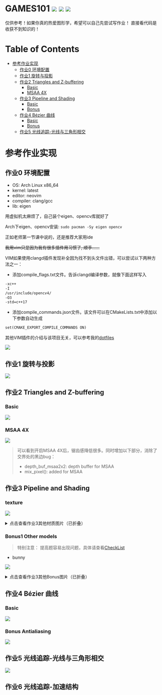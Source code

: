 # GAMES101 ![](doc/labels/图形学-GAMES101-blue.svg) ![](doc/labels/现代计算机图形学入门-闫令琪-orange.svg) ![](doc/labels/linux.svg)
仅供参考！如果你真的热爱图形学，希望可以自己先尝试写作业！
直接看代码是收获不到知识的！

Table of Contents
=================

* [参考作业实现](#参考作业实现)
   * [作业0 环境配置](#作业0-环境配置)
   * [作业1 旋转与投影](#作业1-旋转与投影)
   * [作业2 Triangles and Z-buffering](#作业2-triangles-and-z-buffering)
      * [Basic](#Basic)
      * [MSAA 4X](#msaa-4x)
   * [作业3 Pipeline and Shading](#作业3-pipeline-and-shading)
      * [Basic](#texture)
      * [Bonus](#bonus1-other-models)
   * [作业4 Bézier 曲线](#作业4-Bézier-曲线)
      * [Basic](#Basic-1)
      * [Bonus](#Bonus-Antialiasing)
   * [作业5 光线追踪-光线与三角形相交](#作业5-光线追踪-光线与三角形相交)

# 参考作业实现

## 作业0 环境配置
- OS: Arch Linux x86_64
- kernel: latest
- editor: neovim
- compiler: clang/gcc
- lib: eigen

用虚拟机太麻烦了，自己装个eigen、opencv库就好了

Arch下eigen、opencv安装: ```sudo pacman -Sy eigen opencv```

正如老师第一节课中说的，还是推荐大家用ide

~~我用vim只是因为我有很多插件用习惯了, 顺手......~~

VIM如果使用clangd插件发现补全因为找不到头文件出错，可以尝试以下两种方法之一：

- 添加compile_flags.txt文件。告诉clangd编译参数，就像下面这样写入

```txt
-xc++
-I
/usr/include/opencv4/
-O3
-std=c++17
```

- 添加compile_commands.json文件。该文件可以在CMakeLists.txt中添加以下参数自动生成

```txt
set(CMAKE_EXPORT_COMPILE_COMMANDS ON)
```

其他VIM插件的介绍与该项目无关，可以参考我的[dotfiles](https://github.com/horel/dotfiles/tree/master/.config/nvim)

![](./doc/images/Hw0.png)

## 作业1 旋转与投影

![](./doc/images/Hw1.png)

## 作业2 Triangles and Z-buffering

### Basic

![](./doc/images/Hw2_basic.png)

### MSAA 4X

![](./doc/images/Hw2_MSAA_4X.png)

> 可以看到开启MSAA 4X后，锯齿感降低很多。同时增加以下部分，消除了交界处的黑边bug：
>
> - depth_buf_msaa2x2: depth buffer for MSAA
> - mix_pixel(): added for MSAA

## 作业3 Pipeline and Shading

### texture

![](doc/images/Hw3_texture.png)

<details>
    <summary>点击查看作业3其他材质图片（已折叠）</summary>

### normal

![](doc/images/Hw3_normal.png)

### phong

![](doc/images/Hw3_phong.png)

### bump

![](doc/images/Hw3_bump.png)

### displacement

![](doc/images/Hw3_displacement.png)

</details>

### Bonus1 Other models

> 特别注意：
> 提高题容易出现问题，具体请查看[CheckList](Hw3/README.md)

- bunny

![](doc/images/Hw3_bunny_normal.png)

<details>
    <summary>点击查看作业3其他Bonus图片（已折叠）</summary>

- Crate

![](doc/images/Hw3_crate_texture.png)

- cube

![](doc/images/Hw3_cube_texture.png)

- rock

![](doc/images/Hw3_rock_texture.png)

- Mobius[彩蛋]

![](doc/images/Hw3_Mobius.png)

> 梅比乌斯。贴图有很多张，框架里texture应该只能读一张，就只渲染了normal

### Bonus2 Bilinear

![](doc/images/Hw3_spot_texture_bilinear.png)

</details>

## 作业4 Bézier 曲线

### Basic

![](doc/images/Hw4_Bezier_Curve_4.png)

### Bonus Antialiasing

![](doc/images/Hw4_Bezier_Curve_Antialiasing.png)

## 作业5 光线追踪-光线与三角形相交

![](doc/images/Hw5.png)

## 作业6 光线追踪-加速结构
